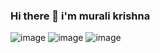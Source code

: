 ### Hi there 👋 i'm murali krishna

<!--
**AravapalliMurali/AravapalliMurali** is a ✨ _special_ ✨ repository because its `README.md` (this file) appears on your GitHub profile.

Here are some ideas to get you started:

- 🔭 I’m currently working on ...
- 🌱 I’m currently learning ...
- 👯 I’m looking to collaborate on ...
- 🤔 I’m looking for help with ...
- 💬 Ask me about ...
- 📫 How to reach me: ...
- 😄 Pronouns: ...
- ⚡ Fun fact: ...
-->


![image](https://user-images.githubusercontent.com/42002445/112365390-9affc500-8cfd-11eb-9343-9a14d810cebf.png)
![image](https://user-images.githubusercontent.com/42002445/112365505-be2a7480-8cfd-11eb-8c10-e0ba3a1c4b65.png)
![image](https://user-images.githubusercontent.com/42002445/112365532-c682af80-8cfd-11eb-8f6e-c59ce8ce4e00.png)


